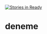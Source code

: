 [![Stories in Ready](https://badge.waffle.io/tokgozalper/deneme.png?label=ready&title=Ready)](https://waffle.io/tokgozalper/deneme)
# deneme